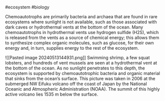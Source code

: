 #ecosystem #biology 

Chemoautotrophs are primarily bacteria and
archaea that are found in rare ecosystems where
sunlight is not available, such as those associated
with dark caves or hydrothermal vents at the
bottom of the ocean. Many chemoautotrophs in
hydrothermal vents use hydrogen sulfide (H2S),
which is released from the vents as a source of
chemical energy; this allows them to synthesize complex
organic molecules, such as glucose, for their own
energy and, in turn, supplies energy to the rest of the
ecosystem. 

![[Pasted image 20240513144931.png]]
Swimming shrimp, a few squat lobsters, and hundreds of vent mussels are seen at a hydrothermal vent at the bottom of the ocean. As no sunlight penetrates to this depth, the ecosystem is supported by chemoautotrophic bacteria and organic material that sinks from the ocean’s surface. This picture was taken in 2006 at the submerged NW Eifuku volcano off the coast of Japan by the National Oceanic and Atmospheric Administration (NOAA). The summit of this highly active volcano lies 1535 m below the surface.
